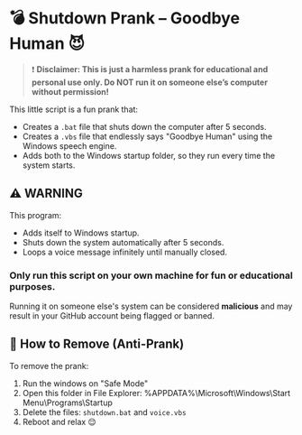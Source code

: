 # 💣 Shutdown Prank – Goodbye Human 😈

> ❗ **Disclaimer: This is just a harmless prank for educational and personal use only. Do NOT run it on someone else’s computer without permission!**

This little script is a fun prank that:
- Creates a `.bat` file that shuts down the computer after 5 seconds.
- Creates a `.vbs` file that endlessly says "Goodbye Human" using the Windows speech engine.
- Adds both to the Windows startup folder, so they run every time the system starts.

## ⚠️ WARNING
This program:
- Adds itself to Windows startup.
- Shuts down the system automatically after 5 seconds.
- Loops a voice message infinitely until manually closed.

### Only run this script on **your own machine** for fun or educational purposes.  
Running it on someone else's system can be considered **malicious** and may result in your GitHub account being flagged or banned.

## 🧼 How to Remove (Anti-Prank)
To remove the prank:
1. Run the windows on "Safe Mode"
2. Open this folder in File Explorer: %APPDATA%\Microsoft\Windows\Start Menu\Programs\Startup
3. Delete the files: `shutdown.bat` and `voice.vbs`
4. Reboot and relax 😌
